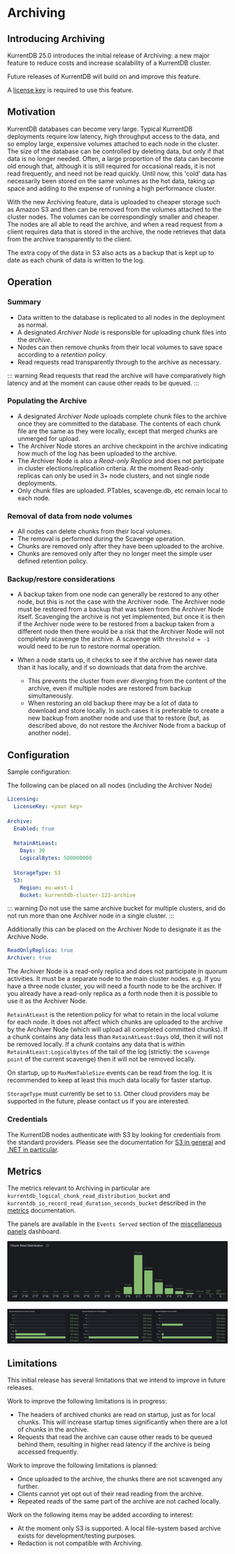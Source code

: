 # Archiving

## Introducing Archiving

KurrentDB 25.0 introduces the initial release of Archiving: a new major feature to reduce costs and increase scalability of a KurrentDB cluster.

Future releases of KurrentDB will build on and improve this feature.

A [license key](../quick-start/installation.md#license-keys) is required to use this feature.

## Motivation

KurrentDB databases can become very large. Typical KurrentDB deployments require low latency, high throughput access to the data, and so employ large, expensive volumes attached to each node in the cluster. The size of the database can be controlled by deleting data, but only if that data is no longer needed. Often, a large proportion of the data can become old enough that, although it is still required for occasional reads, it is not read frequently, and need not be read quickly. Until now, this 'cold' data has necessarily been stored on the same volumes as the hot data, taking up space and adding to the expense of running a high performance cluster.

With the new Archiving feature, data is uploaded to cheaper storage such as Amazon S3 and then can be removed from the volumes attached to the cluster nodes. The volumes can be correspondingly smaller and cheaper. The nodes are all able to read the archive, and when a read request from a client requires data that is stored in the archive, the node retrieves that data from the archive transparently to the client.

The extra copy of the data in S3 also acts as a backup that is kept up to date as each chunk of data is written to the log.

## Operation

### Summary

- Data written to the database is replicated to all nodes in the deployment as normal.
- A designated _Archiver Node_ is responsible for uploading chunk files into the _archive_.
- Nodes can then remove chunks from their local volumes to save space according to a _retention policy_.
- Read requests read transparently through to the archive as necessary.

::: warning
Read requests that read the archive will have comparatively high latency and at the moment can cause other reads to be queued.
:::

### Populating the Archive

- A designated _Archiver Node_ uploads complete chunk files to the archive once they are committed to the database. The contents of each chunk file are the same as they were locally, except that merged chunks are unmerged for upload.
- The Archiver Node stores an archive checkpoint in the archive indicating how much of the log has been uploaded to the archive.
- The Archiver Node is also a _Read-only Replica_ and does not participate in cluster elections/replication criteria. At the moment Read-only replicas can only be used in 3+ node clusters, and not single node deployments.
- Only chunk files are uploaded. PTables, scavenge.db, etc remain local to each node.

### Removal of data from node volumes

- All nodes can delete chunks from their local volumes.
- The removal is performed during the Scavenge operation.
- Chunks are removed only after they have been uploaded to the archive.
- Chunks are removed only after they no longer meet the simple user defined retention policy.

### Backup/restore considerations

- A backup taken from one node can generally be restored to any other node, but this is not the case with the Archiver node. The Archiver node must be restored from a backup that was taken from the Archiver Node itself. Scavenging the archive is not yet implemented, but once it is then if the Archiver node were to be restored from a backup taken from a different node then there would be a risk that the Archiver Node will not completely scavenge the archive. A scavenge with `threshold = -1` would need to be run to restore normal operation.

- When a node starts up, it checks to see if the archive has newer data than it has locally, and if so downloads that data from the archive.
  - This prevents the cluster from ever diverging from the content of the archive, even if multiple nodes are restored from backup simultaneously.
  - When restoring an old backup there may be a lot of data to download and store locally. In such cases it is preferable to create a new backup from another node and use that to restore (but, as described above, do not restore the Archiver Node from a backup of another node).



## Configuration

Sample configuration:

The following can be placed on all nodes (including the Archiver Node)

```yaml
Licensing:
  LicenseKey: <your key>

Archive:
  Enabled: true

  RetainAtLeast:
    Days: 30
    LogicalBytes: 500000000

  StorageType: S3
  S3:
    Region: eu-west-1
    Bucket: kurrentdb-cluster-123-archive
```

::: warning
Do not use the same archive bucket for multiple clusters, and do not run more than one Archiver node in a single cluster.
:::

Additionally this can be placed on the Archiver Node to designate it as the Archive Node.

```yaml
ReadOnlyReplica: true
Archiver: true
```

The Archiver Node is a read-only replica and does not participate in quorum activities. It must be a separate node to the main cluster nodes. e.g. If you have a three node cluster, you will need a fourth node to be the archiver. If you already have a read-only replica as a forth node then it is possible to use it as the Archiver Node.

`RetainAtLeast` is the retention policy for what to retain in the local volume for each node. It does not affect which chunks are uploaded to the archive by the Archiver Node (which will upload all completed committed chunks). If a chunk contains any data less than `RetainAtLeast:Days` old, then it will not be removed locally. If a chunk contains any data that is within `RetainAtLeast:LogicalBytes` of the tail of the log (strictly: the `scavenge point` of the current scavenge) then it will not be removed locally.

On startup, up to `MaxMemTableSize` events can be read from the log. It is recommended to keep at least this much data locally for faster startup.

`StorageType` must currently be set to `S3`. Other cloud providers may be supported in the future, please contact us if you are interested.

### Credentials

The KurrentDB nodes authenticate with S3 by looking for credentials from the standard providers. Please see the documentation for [S3 in general](https://docs.aws.amazon.com/sdkref/latest/guide/standardized-credentials.html) and [.NET in particular](https://docs.aws.amazon.com/sdk-for-net/v3/developer-guide/creds-assign.html).

## Metrics

The metrics relevant to Archiving in particular are `kurrentdb_logical_chunk_read_distribution_bucket` and `kurrentdb_io_record_read_duration_seconds_bucket` described in the [metrics](../diagnostics/metrics.md#events) documentation.

The panels are available in the `Events Served` section of the [miscellaneous panels](https://grafana.com/grafana/dashboards/22823) dashboard.

![Chunk Read Distribution](images/archiving/chunk-read-distribution.png)

![Reads by Source](images/archiving/reads-by-source.png)

## Limitations

This initial release has several limitations that we intend to improve in future releases.

Work to improve the following limitations is in progress:
- The headers of archived chunks are read on startup, just as for local chunks. This will increase startup times significantly when there are a lot of chunks in the archive.
- Requests that read the archive can cause other reads to be queued behind them, resulting in higher read latency if the archive is being accessed frequently.

Work to improve the following limitations is planned:
- Once uploaded to the archive, the chunks there are not scavenged any further.
- Clients cannot yet opt out of their read reading from the archive.
- Repeated reads of the same part of the archive are not cached locally.

Work on the following items may be added according to interest:

- At the moment only S3 is supported. A local file-system based archive exists for development/testing purposes.
- Redaction is not compatible with Archiving.
